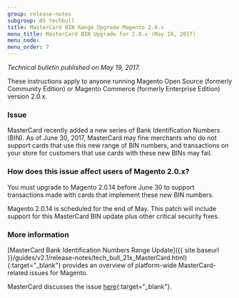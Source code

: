 ```yaml
---
group: release-notes
subgroup: 05_techbull
title: MasterCard BIN Range Upgrade Magento 2.0.x
menu_title: MasterCard BIN Upgrade for 2.0.x (May 19, 2017)
menu_node: 
menu_order: 7
---
```


*Technical bulletin published on May 19, 2017.*

These instructions apply to anyone running Magento Open Source (formerly Community Edition) or Magento Commerce (formerly Enterprise Edition) version 2.0.x. 

### Issue

MasterCard recently added a new series of Bank Identification Numbers (BIN). As of June 30, 2017, MasterCard may fine merchants who do not support cards that use this new range of BIN numbers, and transactions on your store for customers that use cards with these new BINs may fail. 

### How does this issue affect users of Magento 2.0.x?

You must upgrade to Magento 2.0.14 before June 30 to support transactions made with cards that implement these new BIN numbers. 

<div class="bs-callout bs-callout-warning" markdown="1">
Magento 2.0.14 is scheduled for the end of May. This patch will include support for this MasterCard BIN update plus other critical security fixes.
</div>

### More information
[MasterCard Bank Identification Numbers Range Update]({{ site.baseurl }}/guides/v2.1/release-notes/tech_bull_21x_MasterCard.html){:target="_blank"} provides an overview of platform-wide MasterCard-related issues for Magento. 

MasterCard discusses the issue [here](https://www.mastercard.us/en-us/issuers/get-support/2-series-bin-expansion.html){:target="_blank"}. 








